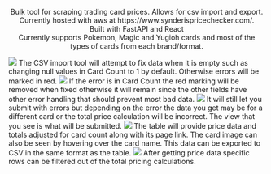 <p align="center"> Bulk tool for scraping trading card prices. Allows for csv import and export.<br/>
Currently hosted with aws at https://www.synderispricechecker.com/.<br/>
Built with FastAPI and React<br/>
Currently supports Pokemon, Magic and Yugioh cards and most of the types of cards from each brand/format.</p>
<img src="https://i.imgur.com/BTSswG8.png">
The CSV import tool will attempt to fix data when it is empty such as changing null values in Card Count to 1 by default. Otherwise errors will be marked in red.
<img src="https://i.imgur.com/aqXpVFw.png">
If the error is in Card Count the red marking will be removed when fixed otherwise it will remain since the other fields have other error handling that should prevent most bad data.
<img src="https://i.imgur.com/oWBs57j.png">
It will still let you submit with errors but depending on the error the data you get may be for a different card or the total price calculation will be incorrect.
The view that you see is what will be submitted.
<img src="https://i.imgur.com/wfFfWIT.png">
The table will provide price data and totals adjusted for card count along with its page link. The card image can also be seen by hovering over the card name. This data can be exported to CSV in the same format as the table.
<img src="https://i.imgur.com/gHtKHzC.png">
After getting price data specific rows can be filtered out of the total pricing calculations.
